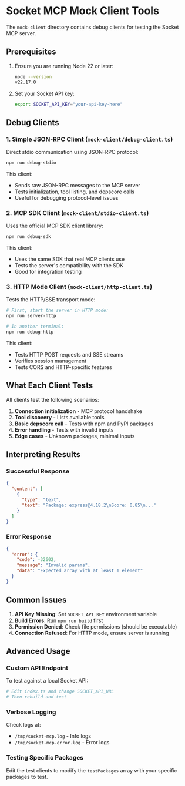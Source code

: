 # Socket MCP Mock Client Tools

The `mock-client` directory contains debug clients for testing the Socket MCP server.

## Prerequisites

1. Ensure you are running Node 22 or later:

   ```bash
   node --version
   v22.17.0
   ```

2. Set your Socket API key:

   ```bash
   export SOCKET_API_KEY="your-api-key-here"
   ```

## Debug Clients

### 1. Simple JSON-RPC Client (`mock-client/debug-client.ts`)

Direct stdio communication using JSON-RPC protocol:

```bash
npm run debug-stdio
```

This client:

- Sends raw JSON-RPC messages to the MCP server
- Tests initialization, tool listing, and depscore calls
- Useful for debugging protocol-level issues

### 2. MCP SDK Client (`mock-client/stdio-client.ts`)

Uses the official MCP SDK client library:

```bash
npm run debug-sdk
```

This client:

- Uses the same SDK that real MCP clients use
- Tests the server's compatibility with the SDK
- Good for integration testing

### 3. HTTP Mode Client (`mock-client/http-client.ts`)

Tests the HTTP/SSE transport mode:

```bash
# First, start the server in HTTP mode:
npm run server-http

# In another terminal:
npm run debug-http
```

This client:

- Tests HTTP POST requests and SSE streams
- Verifies session management
- Tests CORS and HTTP-specific features

## What Each Client Tests

All clients test the following scenarios:

1. **Connection initialization** - MCP protocol handshake
2. **Tool discovery** - Lists available tools
3. **Basic depscore call** - Tests with npm and PyPI packages
4. **Error handling** - Tests with invalid inputs
5. **Edge cases** - Unknown packages, minimal inputs

## Interpreting Results

### Successful Response

```json
{
  "content": [
    {
      "type": "text",
      "text": "Package: express@4.18.2\nScore: 0.85\n..."
    }
  ]
}
```

### Error Response

```json
{
  "error": {
    "code": -32602,
    "message": "Invalid params",
    "data": "Expected array with at least 1 element"
  }
}
```

## Common Issues

1. **API Key Missing**: Set `SOCKET_API_KEY` environment variable
2. **Build Errors**: Run `npm run build` first
3. **Permission Denied**: Check file permissions (should be executable)
4. **Connection Refused**: For HTTP mode, ensure server is running

## Advanced Usage

### Custom API Endpoint

To test against a local Socket API:

```bash
# Edit index.ts and change SOCKET_API_URL
# Then rebuild and test
```

### Verbose Logging

Check logs at:

- `/tmp/socket-mcp.log` - Info logs
- `/tmp/socket-mcp-error.log` - Error logs

### Testing Specific Packages

Edit the test clients to modify the `testPackages` array with your specific packages to test.
